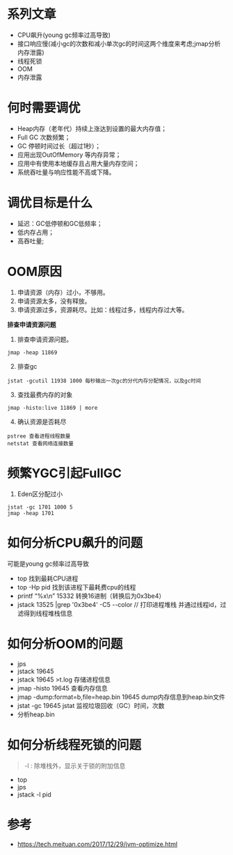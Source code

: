 # 系列文章

- CPU飙升(young gc频率过高导致)
- 接口响应慢(减小gc的次数和减小单次gc的时间这两个维度来考虑;jmap分析内存泄露)
- 线程死锁
- OOM
- 内存泄露


# 何时需要调优

- Heap内存（老年代）持续上涨达到设置的最大内存值；
- Full GC 次数频繁；
- GC 停顿时间过长（超过1秒）；
- 应用出现OutOfMemory 等内存异常；
- 应用中有使用本地缓存且占用大量内存空间；
- 系统吞吐量与响应性能不高或下降。

# 调优目标是什么

- 延迟：GC低停顿和GC低频率；
- 低内存占用；
- 高吞吐量;

# OOM原因

1. 申请资源（内存）过小，不够用。
2. 申请资源太多，没有释放。
3. 申请资源过多，资源耗尽。比如：线程过多，线程内存过大等。

**排查申请资源问题**

1. 排查申请资源问题。

```
jmap -heap 11869 
```

2. 排查gc

```
jstat -gcutil 11938 1000 每秒输出一次gc的分代内存分配情况，以及gc时间
```

3. 查找最费内存的对象

```
jmap -histo:live 11869 | more
```

4. 确认资源是否耗尽

```
pstree 查看进程线程数量
netstat 查看网络连接数量
```

# 频繁YGC引起FullGC

1. Eden区分配过小

```
jstat -gc 1701 1000 5
jmap -heap 1701
```



# 如何分析CPU飙升的问题

可能是young gc频率过高导致

- top 找到最耗CPU进程
- top -Hp pid 找到该进程下最耗费cpu的线程
- printf “%x\n” 15332  转换16进制（转换后为0x3be4） 
- jstack 13525 |grep '0x3be4'  -C5 --color  //  打印进程堆栈 并通过线程id，过滤得到线程堆栈信息

# 如何分析OOM的问题

- jps
- jstack 19645
- jstack 19645 >t.log 存储进程信息
- jmap -histo 19645 查看内存信息
- jmap -dump:format=b,file=heap.bin 19645 dump内存信息到heap.bin文件
- jstat -gc 19645 jstat 监视垃圾回收（GC）时间，次数
- 分析heap.bin


# 如何分析线程死锁的问题

> -l : 除堆栈外，显示关于锁的附加信息

- top
- jps
- jstack -l pid


# 参考

- https://tech.meituan.com/2017/12/29/jvm-optimize.html

